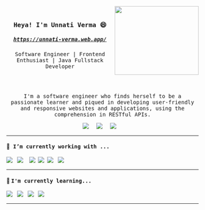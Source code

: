<img src ="https://media.giphy.com/media/3ohzdRrFdchNyM4BNK/giphy.gif" align="right" width="220" height="180" /><br>

<h3 align='center'><samp><strong>Heya! I'm Unnati Verma </strong>😄</samp></h3> 

 <h5 align='center'><samp><a href="https://unnati-verma.web.app/">https://unnati-verma.web.app/</a></samp></h5>

<p align='center'> <samp>Software Engineer | Frontend Enthusiast | Java Fullstack Developer</samp></p><br><br>

<p align='center'><samp>
I'm a software engineer who finds herself to be a passionate learner and piqued in developing user-friendly and responsive websites and applications, using the comprehension in RESTful APIs.
</samp></p>

<p align='center'>
 <a href="https://www.hackerrank.com/unavee_24"><img src="https://img.shields.io/badge/hackerrank-%23339933.svg?&style=for-the-badge&logo=hackerrank&logoColor=white" /></a>&nbsp;&nbsp;&nbsp;&nbsp;
   <a href="mailto:unavee.24@gmail.com"><img src="https://img.shields.io/badge/gmail-%23D14836.svg?&style=for-the-badge&logo=gmail&logoColor=white" /></a>&nbsp;&nbsp;&nbsp;&nbsp;
  <a href="https://www.linkedin.com/in/unnati-verma-69b76a100/"><img src="https://img.shields.io/badge/linkedin-%230077B5.svg?&style=for-the-badge&logo=linkedin&logoColor=white" /></a>&nbsp;&nbsp;&nbsp;&nbsp;

</p>

 <hr>
<h4> 🔭<samp> I’m currently working with ...</samp></h4>
<p >
<img src="https://img.shields.io/badge/angular-%230769ad.svg?&style=for-the-badge&logo=angular&logoColor=white" />&nbsp;&nbsp;
<img src="https://img.shields.io/badge/sass%20-%23cc6699.svg?&style=for-the-badge&logo=sass&logoColor=white" />&nbsp;&nbsp;&nbsp;
  <img src="https://img.shields.io/badge/html5%20-%23e34f26.svg?&style=for-the-badge&logo=html5&logoColor=white" />&nbsp;&nbsp;<img src="https://img.shields.io/badge/css3%20-%231572B6.svg?&style=for-the-badge&logo=css3&logoColor=white" />&nbsp;&nbsp;<img src="https://img.shields.io/badge/javascript%20-%23F7DF1E.svg?&style=for-the-badge&logo=javascript&logoColor=white" />&nbsp;&nbsp;
  <img src="https://img.shields.io/badge/springboot-%23c21325.svg?&style=for-the-badge&logo=spring&logoColor=white" />&nbsp;&nbsp;
</p>

<hr>

<h4>🌱 <samp>I'm currently learning...</samp></h4>
<p >
  <img src="https://img.shields.io/badge/react%20-%2361DAFB.svg?&style=for-the-badge&logo=react&logoColor=white" />&nbsp;&nbsp;&nbsp;<img src="https://img.shields.io/badge/node.js%20-%23339933.svg?&style=for-the-badge&logo=node.js&logoColor=white" />&nbsp;&nbsp;&nbsp;<img src="https://img.shields.io/badge/graphql%20-%23db7093.svg?&style=for-the-badge&logo=graphql&logoColor=white" />&nbsp;&nbsp;&nbsp;<img src="https://img.shields.io/badge/mongodb%20-%23c21325.svg?&style=for-the-badge&logo=mongodb&logoColor=white" />&nbsp;&nbsp;&nbsp;
</p>
<hr>


<!--
**unnati24/unnati24** is a ✨ _special_ ✨ repository because its `README.md` (this file) appears on your GitHub profile.

Here are some ideas to get you started:

- 🔭 I’m currently working on ...
- 🌱 I’m currently learning ...
- 👯 I’m looking to collaborate on ...
- 🤔 I’m looking for help with ...
- 💬 Ask me about ...
- 📫 How to reach me: ...
- 😄 Pronouns: ...
- ⚡ Fun fact: ...
-->
